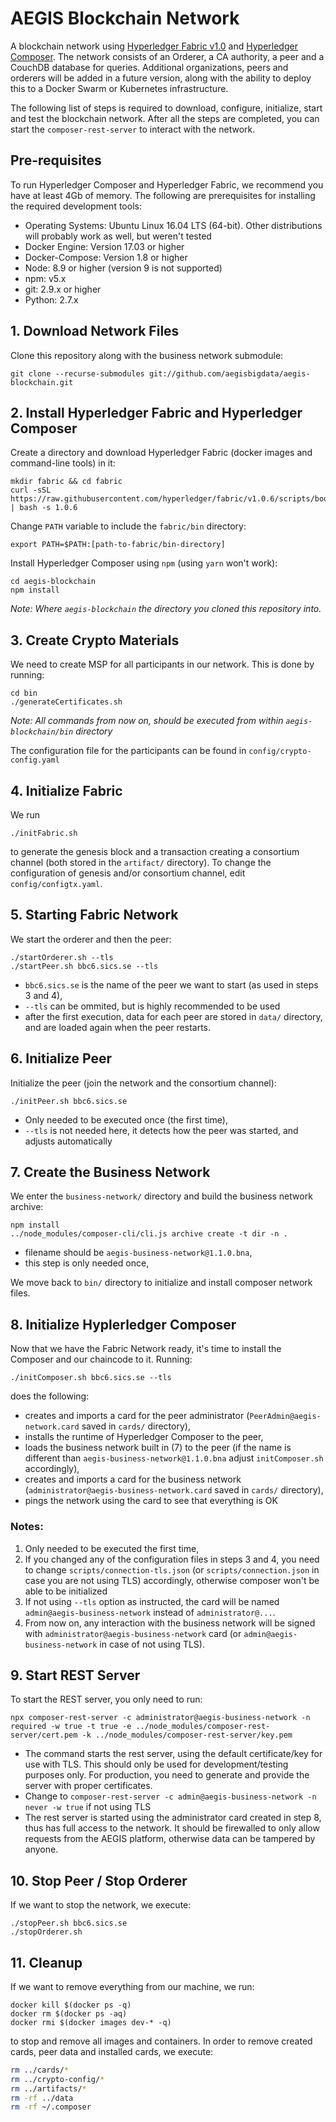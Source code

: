 # AEGIS Blockchain Network

A blockchain network using [Hyperledger Fabric v1.0](https://www.hyperledger.org/projects/fabric) and [Hyperledger Composer](https://hyperledger.github.io/composer/).  The network consists of an Orderer, a CA authority, a peer and a CouchDB database for queries.  Additional organizations, peers and orderers will be added in a future version, along with the ability to deploy this to a Docker Swarm or Kubernetes infrastructure.

The following list of steps is required to download, configure, initialize, start and test the blockchain network. After all the steps are completed, you can start the `composer-rest-server` to interact with the network.

## Pre-requisites

To run Hyperledger Composer and Hyperledger Fabric, we recommend you have at least 4Gb of memory. The following are prerequisites for installing the required development tools:

- Operating Systems: Ubuntu Linux 16.04 LTS (64-bit). Other distributions will probably work as well, but weren't tested
- Docker Engine: Version 17.03 or higher
- Docker-Compose: Version 1.8 or higher
- Node: 8.9 or higher (version 9 is not supported)
- npm: v5.x
- git: 2.9.x or higher
- Python: 2.7.x

## 1. Download Network Files

Clone this repository along with the business network submodule:

    git clone --recurse-submodules git://github.com/aegisbigdata/aegis-blockchain.git

## 2. Install Hyperledger Fabric and Hyperledger Composer

Create a directory and download Hyperledger Fabric (docker images and command-line tools) in it:

    mkdir fabric && cd fabric
    curl -sSL https://raw.githubusercontent.com/hyperledger/fabric/v1.0.6/scripts/bootstrap.sh | bash -s 1.0.6

Change `PATH` variable to include the `fabric/bin` directory:

    export PATH=$PATH:[path-to-fabric/bin-directory]

Install Hyperledger Composer using `npm` (using `yarn` won't work):

    cd aegis-blockchain
    npm install

*Note: Where `aegis-blockchain`  the directory you cloned this repository into.*

## 3. Create Crypto Materials

We need to create MSP for all participants in our network.  This is done by running:

    cd bin
    ./generateCertificates.sh

*Note: All commands from now on, should be executed from within `aegis-blockchain/bin` directory*

The configuration file for the participants can be found in  `config/crypto-config.yaml`

## 4. Initialize Fabric

We run

    ./initFabric.sh

to generate the genesis block and a transaction creating a consortium channel (both stored in the `artifact/` directory).  To change the configuration of genesis and/or consortium channel, edit `config/configtx.yaml`.

## 5. Starting Fabric Network

We start the orderer and then the peer:

    ./startOrderer.sh --tls
    ./startPeer.sh bbc6.sics.se --tls

- `bbc6.sics.se` is the name of the peer we want to start (as used in steps 3 and 4),
- `--tls` can be ommited, but is highly recommended to be used
- after the first execution, data for each peer are stored in `data/` directory, and are loaded again when the peer restarts.

## 6. Initialize Peer

Initialize the peer (join the network and the consortium channel):

    ./initPeer.sh bbc6.sics.se

- Only needed to be executed once (the first time),
- `--tls` is not needed here, it detects how the peer was started, and adjusts automatically

## 7. Create the Business Network

We enter the `business-network/` directory and build the business network archive:

    npm install
    ../node_modules/composer-cli/cli.js archive create -t dir -n .

- filename should be `aegis-business-network@1.1.0.bna`,
- this step is only needed once,

We move back to `bin/` directory to initialize and install composer network files.

## 8. Initialize Hyplerledger Composer

Now that we have the Fabric Network ready, it's time to install the Composer and our chaincode to it. Running:

    ./initComposer.sh bbc6.sics.se --tls

does the following:

- creates and imports a card for the peer administrator (`PeerAdmin@aegis-network.card` saved in `cards/` directory),
- installs the runtime of Hyperledger Composer to the peer,
- loads the business network built in (7) to the peer (if the name is different than `aegis-business-network@1.1.0.bna` adjust `initComposer.sh` accordingly),
- creates and imports a card for the business network (`administrator@aegis-business-network.card` saved in `cards/` directory),
- pings the network using the card to see that everything is OK

### Notes:
1. Only needed to be executed the first time,
2. If you changed any of the configuration files in steps 3 and 4, you need to change `scripts/connection-tls.json` (or `scripts/connection.json` in case you are not using TLS) accordingly, otherwise composer won't be able to be initialized
3. If not using `--tls` option as instructed, the card will be named `admin@aegis-business-network` instead of `administrator@...`.
4. From now on, any interaction with the business network will be signed with `administrator@aegis-business-network` card (or `admin@aegis-business-network` in case of not using TLS).

## 9. Start REST Server

To start the REST server, you only need to run:

    npx composer-rest-server -c administrator@aegis-business-network -n required -w true -t true -e ../node_modules/composer-rest-server/cert.pem -k ../node_modules/composer-rest-server/key.pem


- The command starts the rest server, using the default certificate/key for use with TLS. This should only be used for development/testing purposes only.  For production, you need to generate and provide the server with proper certificates.
- Change to `composer-rest-server -c admin@aegis-business-network -n never -w true` if not using TLS
- The rest server is started using the administrator card created in step 8, thus has full access to the network. It should be firewalled to only allow requests from the AEGIS platform, otherwise data can be tampered by anyone.

## 10. Stop Peer / Stop Orderer

If we want to stop the network, we execute:

    ./stopPeer.sh bbc6.sics.se
    ./stopOrderer.sh

## 11. Cleanup

If we want to remove everything from our machine, we run:

    docker kill $(docker ps -q)
    docker rm $(docker ps -aq)
    docker rmi $(docker images dev-* -q)

to stop and remove all images and containers.  In order to remove created cards, peer data and installed cards, we execute:

```bash
rm ../cards/*
rm ../crypto-config/*
rm ../artifacts/*
rm -rf ../data
rm -rf ~/.composer
```
